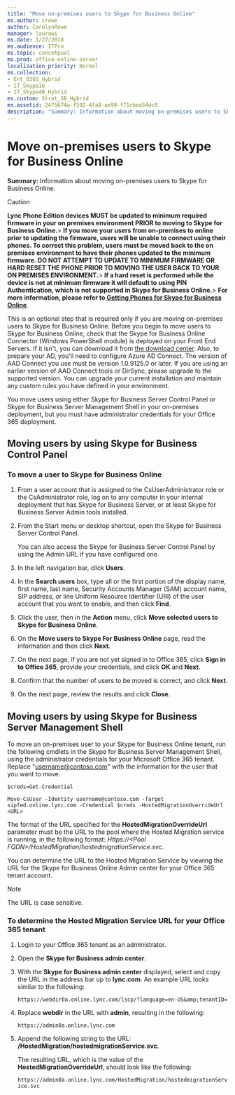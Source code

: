 ```yaml
---
title: "Move on-premises users to Skype for Business Online"
ms.author: crowe
author: CarolynRowe
manager: laurawi
ms.date: 1/27/2018
ms.audience: ITPro
ms.topic: concetpual
ms.prod: office-online-server
localization_priority: Normal
ms.collection:
- Ent_O365_Hybrid
- IT_Skype16
- IT_Skype4B_Hybrid
ms.custom: Strat_SB_Hybrid
ms.assetid: 2475674a-f592-4fa8-ae99-f71cbea54dc0
description: "Summary: Information about moving on-premises users to Skype for Business Online."
---
```


# Move on-premises users to Skype for Business Online
 
**Summary:** Information about moving on-premises users to Skype for Business Online.
  
> [!CAUTION]
> **Lync Phone Edition devices MUST be updated to minimum required firmware in your on premises environment PRIOR to moving to Skype for Business Online.**> **If you move your users from on-premises to online prior to updating the firmware, users will be unable to connect using their phones. To correct this problem, users must be moved back to the on premises environment to have their phones updated to the minimum firmware. DO NOT ATTEMPT TO UPDATE TO MINIMUM FIRMWARE OR HARD RESET THE PHONE PRIOR TO MOVING THE USER BACK TO YOUR ON PREMISES ENVIRONMENT.**> **If a hard reset is performed while the device is not at minimum firmware it will default to using PIN Authentication, which is not supported in Skype for Business Online.**> **For more information, please refer to [Getting Phones for Skype for Business Online](https://support.office.com/en-us/article/Getting-phones-for-Skype-for-Business-Online-91f2d947-45fc-4fab-bd8b-2e313531c477?ui=en-US&amp;rs=en-US&amp;ad=US)**.
  
This is an optional step that is required only if you are moving on-premises users to Skype for Business Online. Before you begin to move users to Skype for Business Online, check that the Skype for Business Online Connector (Windows PowerShell module) is deployed on your Front End Servers. If it isn't, you can download it from [the download center](https://www.microsoft.com/en-us/download/details.aspx?id=39366). Also, to prepare your AD, you'll need to configure Azure AD Connect. The version of AAD Connect you use must be version 1.0.9125.0 or later. If you are using an earlier version of AAD Connect tools or DirSync, please upgrade to the supported version. You can upgrade your current installation and maintain any custom rules you have defined in your environment.
  
You move users using either Skype for Business Server Control Panel or Skype for Business Server Management Shell in your on-premises deployment, but you must have administrator credentials for your Office 365 deployment.
  
## Moving users by using Skype for Business Control Panel

### To move a user to Skype for Business Online

1. From a user account that is assigned to the CsUserAdministrator role or the CsAdministrator role, log on to any computer in your internal deployment that has Skype for Business Server, or at least Skype for Business Server Admin tools installed.
    
2. From the Start menu or desktop shortcut, open the Skype for Business Server Control Panel.
    
    You can also access the Skype for Business Server Control Panel by using the Admin URL if you have configured one.
    
3. In the left navigation bar, click **Users**.
    
4. In the **Search users** box, type all or the first portion of the display name, first name, last name, Security Accounts Manager (SAM) account name, SIP address, or line Uniform Resource Identifier (URI) of the user account that you want to enable, and then click **Find**.
    
5. Click the user, then in the **Action** menu, click **Move selected users to Skype for Business Online**.
    
6. On the **Move users to Skype For Business Online** page, read the information and then click **Next**.
    
7. On the next page, if you are not yet signed in to Office 365, click **Sign in to Office 365**, provide your credentials, and click **OK** and **Next**.
    
8. Confirm that the number of users to be moved is correct, and click **Next**.
    
9. On the next page, review the results and click **Close**.
    
## Moving users by using Skype for Business Server Management Shell

To move an on-premises user to your Skype for Business Online tenant, run the following cmdlets in the Skype for Business Server Management Shell, using the administrator credentials for your Microsoft Office 365 tenant. Replace "username@contoso.com" with the information for the user that you want to move.
  
```
$creds=Get-Credential
```

```
Move-CsUser -Identity username@contoso.com -Target sipfed.online.lync.com -Credential $creds -HostedMigrationOverrideUrl <URL>
```

The format of the URL specified for the **HostedMigrationOverrideUrl** parameter must be the URL to the pool where the Hosted Migration service is running, in the following format: _Https://\<Pool FQDN\>/HostedMigration/hostedmigrationService.svc_.
  
You can determine the URL to the Hosted Migration Service by viewing the URL for the Skype for Business Online Admin center for your Office 365 tenant account.
  
> [!NOTE]
> The URL is case sensitive. 
  
### To determine the Hosted Migration Service URL for your Office 365 tenant

1. Login to your Office 365 tenant as an administrator.
    
2. Open the **Skype for Business admin center**.
    
3. With the **Skype for Business admin center** displayed, select and copy the URL in the address bar up to **lync.com**. An example URL looks similar to the following:
    
     `https://webdir0a.online.lync.com/lscp/?language=en-US&amp;tenantID=`
    
4. Replace **webdir** in the URL with **admin**, resulting in the following: 
    
     `https://admin0a.online.lync.com`
    
5. Append the following string to the URL: **/HostedMigration/hostedmigrationService.svc**.
    
    The resulting URL, which is the value of the **HostedMigrationOverrideUrl**, should look like the following:
    
     `https://admin0a.online.lync.com/HostedMigration/hostedmigrationService.svc`
    

